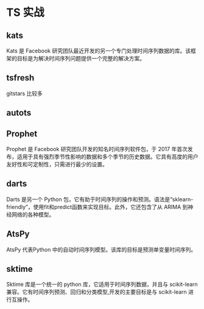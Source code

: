 # TS 实战

## kats

Kats 是 Facebook 研究团队最近开发的另一个专门处理时间序列数据的库。该框架的目标是为解决时间序列问题提供一个完整的解决方案。

## tsfresh

gitstars 比较多

## autots

## Prophet

Prophet 是 Facebook 研究团队开发的知名时间序列软件包，于 2017 年首次发布，适用于具有强烈季节性影响的数据和多个季节的历史数据。它具有高度的用户友好性和可定制性，只需进行最少的设置。

## darts

Darts 是另一个 Python 包，它有助于时间序列的操作和预测。语法是“sklearn-friendly”，使用fit和predict函数来实现目标。此外，它还包含了从 ARIMA 到神经网络的各种模型。

## AtsPy

AtsPy 代表Python 中的自动时间序列模型。该库的目标是预测单变量时间序列。

## sktime

Sktime 库是一个统一的 python 库，它适用于时间序列数据，并且与 scikit-learn 兼容。它有时间序列预测、回归和分类模型,开发的主要目标是与 scikit-learn 进行互操作。